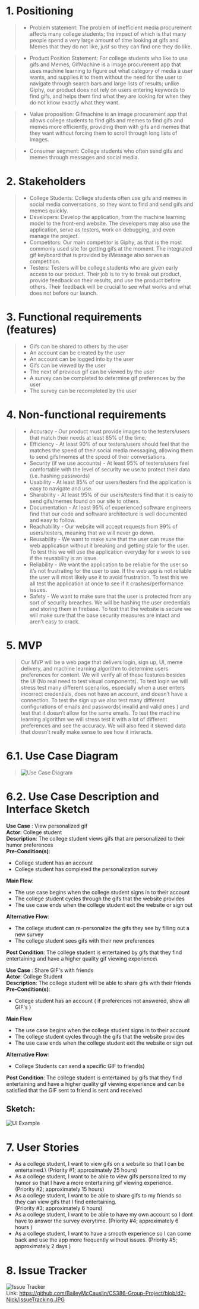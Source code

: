 # 1. Positioning
 > * Problem statement:
  The problem of inefficient media procurement affects many college students; the impact of which is that many people spend a very large amount of time        looking at gifs and Memes that they do not like, just so they can find one they do like.

 > * Product Position Statement:
  For college students who like to use gifs and Memes, GifMachine is a image procurement app that uses machine learning to figure out what category of media a user wants, and supplies it to them without the need for the user to navigate through search bars and large lists of results; unlike Giphy, our product does not rely on users entering keywords to find gifs, and helps them find what they are looking for when they do not know exactly what they want.

 > * Value proposition:
  Gifmachine is an image procurement app that allows college students to find gifs and memes to find gifs and memes more efficiently, providing them with gifs and memes that they want without forcing them to scroll through long lists of images.
  
 > * Consumer segment: College students who often send gifs and memes through messages and social media.

# 2. Stakeholders

 > * College Students: College students often use gifs and memes in social media conversations, so they want to find and send gifs and memes quickly.
 > * Developers: Develop the application, from the machine learning model to the front-end website. The developers may also use the application, serve as testers, work on debugging, and even manage the project.
 > * Competitors: Our main competitor is Giphy, as that is the most commonly used site for getting gifs at the moment. The integrated gif keyboard that is provided by iMessage also serves as competition.
 > * Testers: Testers will be college students who are given early access to our product. Their job is to try to break out product, provide feedback on their results, and use the product before others. Their feedback will be crucial to see what works and what does not before our launch.


# 3. Functional requirements (features)

  > * Gifs can be shared to others by the user
  > * An account can be created by the user
  > * An account can be logged into by the user
  > * Gifs can be viewed by the user
  > * The next of previous gif can be viewed by the user
  > * A survey can be completed to determine gif preferences by the user
  > * The survey can be recompleted by the user

# 4. Non-functional requirements

> * Accuracy - Our product must provide images to the testers/users that match their needs at least 85% of the time.
> * Efficiency - At least 90% of our testers/users should feel that the matches the speed of their social media messaging, allowing them to send gifs/memes at the speed of their conversations.
> * Security (if we use accounts) - At least 95% of testers/users feel comfortable with the level of security we use to protect their data (i.e. hashing passwords)
> * Usability - At least 85% of our users/testers find the application is easy to navigate and use.
> * Sharability - At least 95% of our users/testers find that it is easy to send gifs/memes found on our site to others.
> * Documentation - At least 95% of experienced software engineers find that our code and software architecture is well documented and easy to follow.
> * Reachability - Our website will accept requests from 99% of users/testers, meaning that we will never go down.
> * Reusability - We want to make sure that the user can reuse the web application without it breaking and getting stale for the user. To test this we will use the    application everyday for a week to see if the reusability is an issue. 
> * Reliability - We want the application to be reliable for the user so it’s not frustrating for the user to use.  If the web app is not reliable the user will most likely use it to avoid frustration. To test this we all test the application at once to see if it crashes/performance issues. 
> * Safety - We want to make sure that the user is protected from any sort of security breaches. We will be hashing the user credentials and storing them in firebase. To test that the website is secure we will make sure that the base security measures are intact and aren’t easy to crack. 

# 5. MVP <br>
> Our MVP will be a web page that delivers login, sign up, UI, meme delivery, and machine learning algorithm to determine users preferences for content. We will verify all of these features besides the UI (No real need to test  visual components). To test login we will stress test many different scenarios, especially when a user enters incorrect credentials, does not have an account, and doesn’t have a connection. To test the sign up we also test many different configurations of emails and passwords( invalid and valid ones ) and test that it doesn’t allow for the same emails. To test the machine learning algorithm we will stress test it with a lot of different preferences and see the accuracy. We will also feed it skewed data that doesn't really make sense to see how it interacts.

# 6.1. Use Case Diagram
> ![Use Case Diagram](https://github.com/BaileyMcCauslin/CS386-Group-Project/blob/Deliverable2/UseCase.JPG)

# 6.2. Use Case Description and Interface Sketch

**Use Case** : View personalized gif\
**Actor**: College student\
**Description**: The college student views gifs that are personalized to their humor preferences\
**Pre-Condition(s)**:
- College student has an account
- College student has completed the personalization survey

**Main Flow**:
- The use case begins when the college student signs in to their account
- The college student cycles through the gifs that the website provides
- The use case ends when the college student exit the website or sign out

**Alternative Flow**:
- The college student can re-personalize the gifs they see by filling out a new survey
- The college student sees gifs with their new preferences

**Post Condition**: The college student is entertained by gifs that they find entertaining and have a higher quality gif viewing experience\

**Use Case** : Share GIF's with friends\
**Actor**: College Student\
**Description**: The college student will be able to share gifs with their friends\
**Pre-Condition(s)**:
- College student has an account ( if preferences not answered, show all GIF's )

**Main Flow**
- The use case begins when the college student signs in to their account
- The college student cycles through the gifs that the website provides
- The use case ends when the college student exit the website or sign out

**Alternative Flow**:
- College Students can send a specific GIF to friend(s)

**Post Condition**: The college student is entertained by gifs that they find entertaining and have a higher quality gif viewing experience and can be satisfied that the GIF sent to friend is sent and received


## Sketch: 
 ![UI Example](https://github.com/BaileyMcCauslin/CS386-Group-Project/blob/d2-Nick/UI%20Example.JPG)
 
# 7. User Stories 
- As a college student, I want to view gifs on a website so that I can be entertained.\ (Priority #1; approximately 25 hours)
- As a college student, I want to be able to view gifs personalized to my humor so that I have a more entertaining gif viewing experience.\
(Priority #2; approximately 15 hours)		
- As a college student, I want to be able to share gifs to my friends so they can view gifs that I find entertaining.\
		(Priority #3; approximately 6 hours)
- As a college student, I want to be able to have my own account so I dont have to answer the survey everytime. 
(Priority #4; approximately 6 hours )
- As a college student, I want to have a smooth experience so I can come back and use the app more frequently without issues. 
(Priority #5; approximately 2 days )

# 8. Issue Tracker
![Issue Tracker](https://github.com/BaileyMcCauslin/CS386-Group-Project/blob/d2-Nick/IssueTracking.JPG)\
Link: https://github.com/BaileyMcCauslin/CS386-Group-Project/blob/d2-Nick/IssueTracking.JPG

